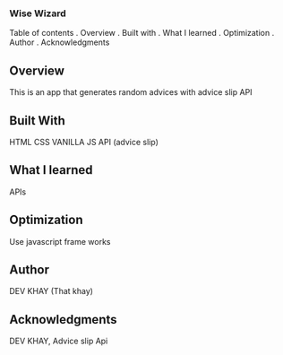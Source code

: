 
### Wise Wizard
Table of contents
. Overview . Built with . What I learned . Optimization . Author . Acknowledgments

## Overview
This is an app that generates random advices with advice slip API

## Built With
HTML
CSS
VANILLA JS
API (advice slip)


## What I learned
 APIs
 
 
## Optimization
Use javascript frame works

## Author
DEV KHAY (That khay)

## Acknowledgments 
DEV KHAY, Advice slip Api
